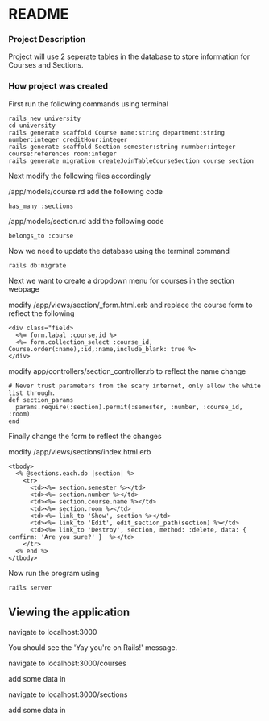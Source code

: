 # README

### Project Description
Project will use 2 seperate tables in the database to store information for Courses and Sections.

### How project was created

First run the following commands using terminal

```
rails new university
cd university
rails generate scaffold Course name:string department:string number:integer creditHour:integer
rails generate scaffold Section semester:string numnber:integer course:references room:integer
rails generate migration createJoinTableCourseSection course section 
```

Next modify the following files accordingly

/app/models/course.rd add the following code
```
has_many :sections
```

/app/models/section.rd add the following code
```
belongs_to :course
```

Now we need to update the database using the terminal command
```
rails db:migrate
```

Next we want to create a dropdown menu for courses in the section webpage

modify /app/views/section/_form.html.erb and replace the course form to reflect the following
```
<div class="field>
  <%= form.labal :course.id %>
  <%= form.collection_select :course_id, Course.order(:name),:id,:name,include_blank: true %>
</div>
```
            
modify app/controllers/section_controller.rb to reflect the name change
```
# Never trust parameters from the scary internet, only allow the white list through.
def section_params
  params.require(:section).permit(:semester, :number, :course_id, :room)
end
```

Finally change the form to reflect the changes

modify /app/views/sections/index.html.erb
```
<tbody>
  <% @sections.each.do |section| %>
    <tr>
      <td><%= section.semester %></td>
      <td><%= section.number %></td>
      <td><%= section.course.name %></td>
      <td><%= section.room %></td>
      <td><%= link_to 'Show', section %></td>
      <td><%= link_to 'Edit', edit_section_path(section) %></td>
      <td><%= link_to 'Destroy', section, method: :delete, data: { confirm: 'Are you sure?' }  %></td>
    </tr>
  <% end %>
</tbody>
```

Now run the program using
```
rails server
```

## Viewing the application

navigate to localhost:3000

You should see the 'Yay you're on Rails!' message. 

navigate to localhost:3000/courses

add some data in

navigate to localhost:3000/sections

add some data in

